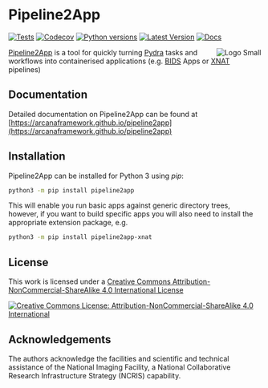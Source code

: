 # Pipeline2App

[![Tests](https://github.com/ArcanaFramework/pipeline2app/actions/workflows/ci-cd.yml/badge.svg)](https://github.com/ArcanaFramework/pipeline2app/actions/workflows/ci-cd.yml)
[![Codecov](https://codecov.io/gh/ArcanaFramework/pipeline2app/branch/main/graph/badge.svg?token=UIS0OGPST7)](https://codecov.io/gh/ArcanaFramework/pipeline2app)
[![Python versions](https://img.shields.io/pypi/pyversions/pipeline2app.svg)](https://pypi.python.org/pypi/pipeline2app/)
[![Latest Version](https://img.shields.io/pypi/v/pipeline2app.svg)](https://pypi.python.org/pypi/pipeline2app/)
[![Docs](https://img.shields.io/badge/docs-latest-brightgreen.svg?style=flat)](https://arcanaframework.github.io/pipeline2app)

<img src="./docs/source/_static/images/logo_small.png" alt="Logo Small" style="float: right;">

[Pipeline2App](http://arcanaframework.github.io/pipeline2app) is a tool for quickly turning
[Pydra](http://pydra.readthedocs.io) tasks and workflows into containerised applications
(e.g. [BIDS](http://bids.neuroimaging.io/) Apps or [XNAT](http://xnat.org) pipelines)

## Documentation

Detailed documentation on Pipeline2App can be found at [https://arcanaframework.github.io/pipeline2app](https://arcanaframework.github.io/pipeline2app)

## Installation

Pipeline2App can be installed for Python 3 using *pip*:

```bash
python3 -m pip install pipeline2app
```

This will enable you run basic apps against generic directory trees, however, if you want
to build specific apps you will also need to install the appropriate extension package, e.g.

```bash
python3 -m pip install pipeline2app-xnat
```

## License

This work is licensed under a
[Creative Commons Attribution-NonCommercial-ShareAlike 4.0 International License](http://creativecommons.org/licenses/by-nc-sa/4.0/)

[![Creative Commons License: Attribution-NonCommercial-ShareAlike 4.0 International](https://i.creativecommons.org/l/by-nc-sa/4.0/88x31.png)](http://creativecommons.org/licenses/by-nc-sa/4.0/)

## Acknowledgements

The authors acknowledge the facilities and scientific and technical assistance of the National Imaging Facility, a National Collaborative Research Infrastructure Strategy (NCRIS) capability.
